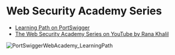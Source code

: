 # Web Security Academy Series
- [Learning Path on PortSwigger](https://portswigger.net/web-security/learning-path)
- [The Web Security Academy Series on YouTube by Rana Khalil](https://www.youtube.com/@RanaKhalil101)

![PortSwiggerWebAcademy_LearningPath](https://user-images.githubusercontent.com/46334926/232168453-c3af4859-79cd-4f26-8257-4e41a892d1e6.png)
